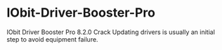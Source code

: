 # IObit-Driver-Booster-Pro
IObit Driver Booster Pro 8.2.0 Crack Updating drivers is usually an initial step to avoid equipment failure.
